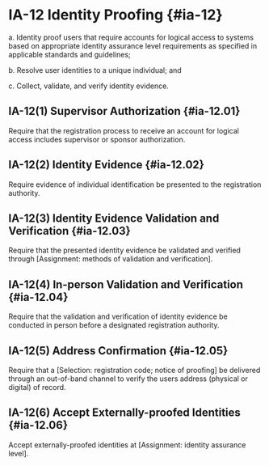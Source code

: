 # IA-12 Identity Proofing {#ia-12}

a. Identity proof users that require accounts for logical access to systems based on appropriate identity assurance level requirements as specified in applicable standards and guidelines;

b. Resolve user identities to a unique individual; and

c. Collect, validate, and verify identity evidence.

## IA-12(1) Supervisor Authorization {#ia-12.01}

Require that the registration process to receive an account for logical access includes supervisor or sponsor authorization.

## IA-12(2) Identity Evidence {#ia-12.02}

Require evidence of individual identification be presented to the registration authority.

## IA-12(3) Identity Evidence Validation and Verification {#ia-12.03}

Require that the presented identity evidence be validated and verified through [Assignment: methods of validation and verification].

## IA-12(4) In-person Validation and Verification {#ia-12.04}

Require that the validation and verification of identity evidence be conducted in person before a designated registration authority.

## IA-12(5) Address Confirmation {#ia-12.05}

Require that a [Selection: registration code; notice of proofing] be delivered through an out-of-band channel to verify the users address (physical or digital) of record.

## IA-12(6) Accept Externally-proofed Identities {#ia-12.06}

Accept externally-proofed identities at [Assignment: identity assurance level].

